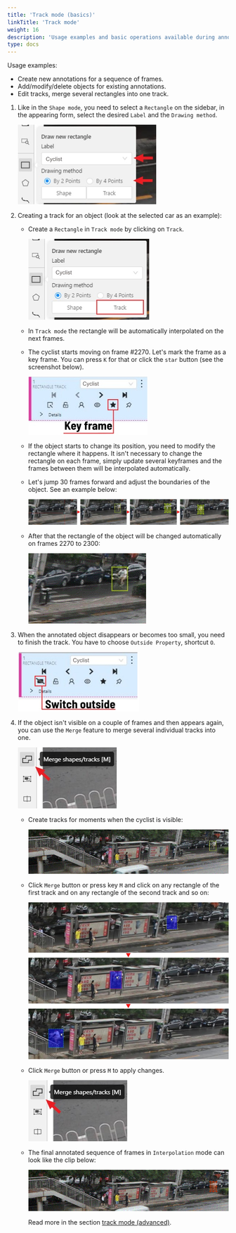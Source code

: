 ```yaml
---
title: 'Track mode (basics)'
linkTitle: 'Track mode'
weight: 16
description: 'Usage examples and basic operations available during annotation in track mode.'
type: docs
---
```


Usage examples:

- Create new annotations for a sequence of frames.
- Add/modify/delete objects for existing annotations.
- Edit tracks, merge several rectangles into one track.

1. Like in the `Shape mode`, you need to select a `Rectangle` on the sidebar,
   in the appearing form, select the desired `Label` and the `Drawing method`.

   ![](/images/image083.jpg)

1. Creating a track for an object (look at the selected car as an example):

   - Create a `Rectangle` in `Track mode` by clicking on `Track`.

     ![](/images/image014.jpg)

   - In `Track mode` the rectangle will be automatically interpolated on the next frames.
   - The cyclist starts moving on frame #2270. Let's mark the frame as a key frame.
     You can press `K` for that or click the `star` button (see the screenshot below).

     ![](/images/image016.jpg)

   - If the object starts to change its position, you need to modify the rectangle where it happens.
     It isn't necessary to change the rectangle on each frame, simply update several keyframes
     and the frames between them will be interpolated automatically.
   - Let's jump 30 frames forward and adjust the boundaries of the object. See an example below:

     ![](/images/image017_detrac.jpg)

   - After that the rectangle of the object will be changed automatically on frames 2270 to 2300:

     ![](/images/gif019_detrac.gif)

1. When the annotated object disappears or becomes too small, you need to
   finish the track. You have to choose `Outside Property`, shortcut `O`.

   ![](/images/image019.jpg)

1. If the object isn't visible on a couple of frames and then appears again,
   you can use the `Merge` feature to merge several individual tracks
   into one.

   ![](/images/image020.jpg)

   - Create tracks for moments when the cyclist is visible:

     ![](/images/gif001_detrac.gif)

   - Click `Merge` button or press key `M` and click on any rectangle of the first track
     and on any rectangle of the second track and so on:

     ![](/images/image162_detrac.jpg)

   - Click `Merge` button or press `M` to apply changes.

     ![](/images/image020.jpg)

   - The final annotated sequence of frames in `Interpolation` mode can
     look like the clip below:

     ![](/images/gif003_detrac.gif)

     Read more in the section [track mode (advanced)](/manual/advanced/track-mode-advanced/).
